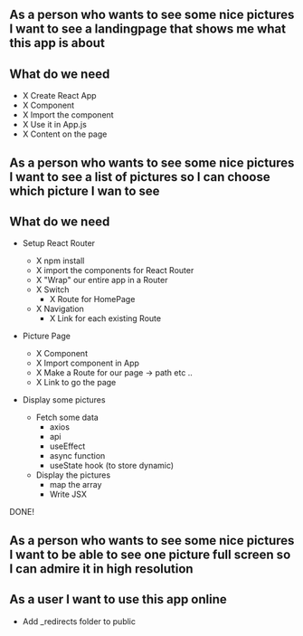 ## As a person who wants to see some nice pictures I want to see a landingpage that shows me what this app is about

## What do we need

- X Create React App
- X Component
- X Import the component
- X Use it in App.js
- X Content on the page

## As a person who wants to see some nice pictures I want to see a list of pictures so I can choose which picture I wan to see

## What do we need

- Setup React Router

  - X npm install
  - X import the components for React Router
  - X "Wrap" our entire app in a Router
  - X Switch
    - X Route for HomePage
  - X Navigation
    - X Link for each existing Route

- Picture Page

  - X Component
  - X Import component in App
  - X Make a Route for our page -> path etc ..
  - X Link to go the page

- Display some pictures
  - Fetch some data
    - axios
    - api
    - useEffect
    - async function
    - useState hook (to store dynamic)
  - Display the pictures
    - map the array
    - Write JSX

DONE!

## As a person who wants to see some nice pictures I want to be able to see one picture full screen so I can admire it in high resolution

## As a user I want to use this app online

- Add \_redirects folder to public
